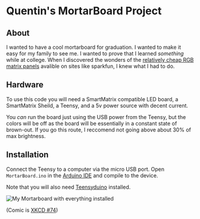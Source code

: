 # Quentin's MortarBoard Project

## About

I wanted to have a cool mortarboard for graduation. I wanted to make it easy for my family to see me. I wanted to prove that I learned _something_ while at college. When I 
discovered the wonders of the [relatively cheap RGB matrix panels][1] avalible on sites like sparkfun, I knew what I had to do.

[1]:https://www.sparkfun.com/products/14824

## Hardware

To use this code you will need a SmartMatrix compatible LED board, a SmartMatrix Sheild, a Teensy, and 
a 5v power source with decent current.

You _can_ run the board just using the USB power from the Teensy, but the colors will be off as the 
board will be essentially in a constant state of brown-out. If you go this route, I reccomend not going 
above about 30% of max brightness.


## Installation
Connect the Teensy to a computer via the micro USB port. Open `MortarBoard.ino` in the [Arduino IDE][2] and compile to the device.

Note that you will also need [Teensyduino][3] installed.


[2]:https://www.arduino.cc/en/Main/Software
[3]:https://www.pjrc.com/teensy/td_download.html


![My Mortarboard with everything installed](mortarboard.png)

(Comic is [XKCD #74](https://xkcd.com/74/))
